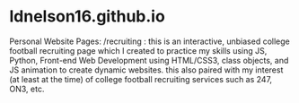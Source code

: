 # ldnelson16.github.io
Personal Website
Pages: /recruiting :
  this is an interactive, unbiased college football recruiting page which I created to practice my skills using JS, Python, Front-end Web Development using HTML/CSS3, class objects, and JS animation to create dynamic websites.
  this also paired with my interest (at least at the time) of college football recruiting services such as 247, ON3, etc.
